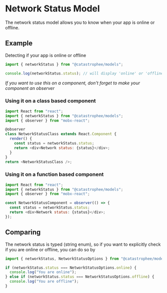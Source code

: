 # Network Status Model

The network status model allows you to know when your app is online or offline.

## Example

Detecting if your app is online or offline

```js
import { networkStatus } from "@catastrophee/models";

console.log(networkStatus.status); // will display 'online' or 'offline'
```

_If you want to use this on a component, don't forget to make your component an observer_

### Using it on a class based component

```js
import React from "react";
import { networkStatus } from "@catastrophee/models";
import { observer } from "mobx-react";

@observer
class NetworkStatusClass extends React.Component {
  render() {
    const status = networkStatus.status;
    return <div>Network status: {status}</div>;
  }
}
return <NetworkStatusClass />;
```

### Using it on a function based component

```js
import React from "react";
import { networkStatus } from "@catastrophee/models";
import { observer } from "mobx-react";

const NetworkStatusComponent = observer(() => {
  const status = networkStatus.status;
  return <div>Network status: {status}</div>;
});
```

## Comparing

The network status is typed (string enum), so if you want to explicitly check if you are online or offline, you can do so by

```js
import { networkStatus, NetworkStatusOptions } from "@catastrophee/models";

if (networkStatus.status === NetworkStatusOptions.online) {
  console.log("You are online");
} else if (networkStatus.status === NetworkStatusOptions.offline) {
  console.log("You are offline");
}
```
